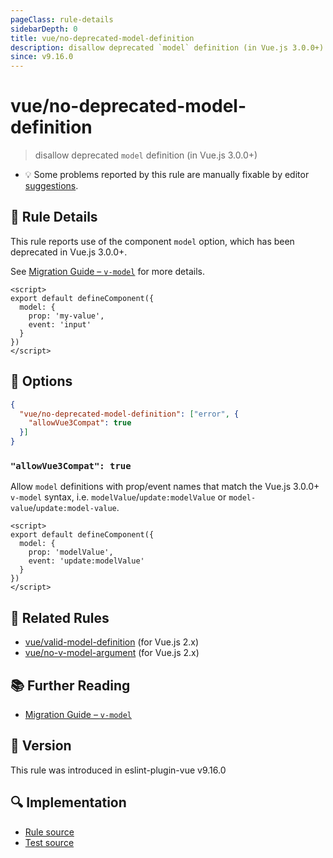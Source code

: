 ```yaml
---
pageClass: rule-details
sidebarDepth: 0
title: vue/no-deprecated-model-definition
description: disallow deprecated `model` definition (in Vue.js 3.0.0+)
since: v9.16.0
---
```


# vue/no-deprecated-model-definition

> disallow deprecated `model` definition (in Vue.js 3.0.0+)

- :bulb: Some problems reported by this rule are manually fixable by editor [suggestions](https://eslint.org/docs/developer-guide/working-with-rules#providing-suggestions).

## :book: Rule Details

This rule reports use of the component `model` option, which has been deprecated in Vue.js 3.0.0+.

See [Migration Guide – `v-model`](https://v3-migration.vuejs.org/breaking-changes/v-model.html) for more details.

<eslint-code-block :rules="{'vue/no-deprecated-model-definition': ['error']}">

```vue
<script>
export default defineComponent({
  model: {
    prop: 'my-value',
    event: 'input'
  }
})
</script>
```

</eslint-code-block>

## :wrench: Options

```json
{
  "vue/no-deprecated-model-definition": ["error", {
    "allowVue3Compat": true
  }]
}
```

### `"allowVue3Compat": true`

Allow `model` definitions with prop/event names that match the Vue.js 3.0.0+ `v-model` syntax, i.e. `modelValue`/`update:modelValue` or `model-value`/`update:model-value`.

<eslint-code-block :rules="{'vue/no-deprecated-model-definition': ['error', { allowVue3Compat: true }]}">

```vue
<script>
export default defineComponent({
  model: {
    prop: 'modelValue',
    event: 'update:modelValue'
  }
})
</script>
```

</eslint-code-block>

## :couple: Related Rules

- [vue/valid-model-definition](./valid-model-definition.md) (for Vue.js 2.x)
- [vue/no-v-model-argument](./no-v-model-argument.md) (for Vue.js 2.x)

## :books: Further Reading

- [Migration Guide – `v-model`](https://v3-migration.vuejs.org/breaking-changes/v-model.html)

## :rocket: Version

This rule was introduced in eslint-plugin-vue v9.16.0

## :mag: Implementation

- [Rule source](https://github.com/vuejs/eslint-plugin-vue/blob/master/lib/rules/no-deprecated-model-definition.js)
- [Test source](https://github.com/vuejs/eslint-plugin-vue/blob/master/tests/lib/rules/no-deprecated-model-definition.js)
